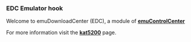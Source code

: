 ### EDC Emulator hook

Welcome to emuDownloadCenter (EDC), a module of [**emuControlCenter**](https://github.com/PhoenixInteractiveNL/emuControlCenter/wiki/)

For more information visit the [**kat5200**](https://github.com/PhoenixInteractiveNL/edc-masterhook/wiki/Emulator-kat5200#menu) page.
